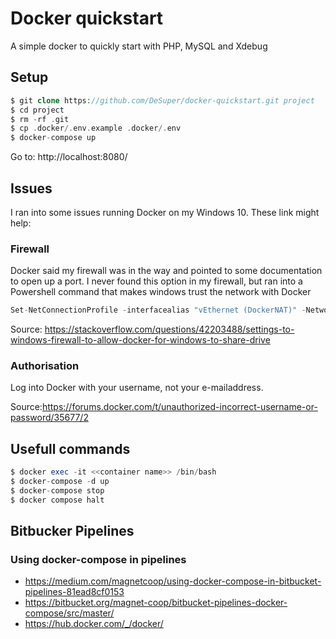 # Docker quickstart
A simple docker to quickly start with PHP, MySQL and Xdebug
## Setup
```php
$ git clone https://github.com/DeSuper/docker-quickstart.git project  
$ cd project
$ rm -rf .git
$ cp .docker/.env.example .docker/.env
$ docker-compose up
```
Go to: http://localhost:8080/
## Issues
I ran into some issues running Docker on my Windows 10. These link might help:
### Firewall
Docker said my firewall was in the way and pointed to some documentation to open up a port.
I never found this option in my firewall, but ran into a Powershell command that makes windows trust the network with Docker
```php
Set-NetConnectionProfile -interfacealias "vEthernet (DockerNAT)" -NetworkCategory Private
```
Source: https://stackoverflow.com/questions/42203488/settings-to-windows-firewall-to-allow-docker-for-windows-to-share-drive
### Authorisation
Log into Docker with your username, not your e-mailaddress.

Source:https://forums.docker.com/t/unauthorized-incorrect-username-or-password/35677/2
## Usefull commands
```php
$ docker exec -it <<container name>> /bin/bash
$ docker-compose -d up
$ docker-compose stop
$ docker compose halt
```
## Bitbucker Pipelines
### Using docker-compose in pipelines
* https://medium.com/magnetcoop/using-docker-compose-in-bitbucket-pipelines-81ead8cf0153  
* https://bitbucket.org/magnet-coop/bitbucket-pipelines-docker-compose/src/master/  
* https://hub.docker.com/_/docker/
 